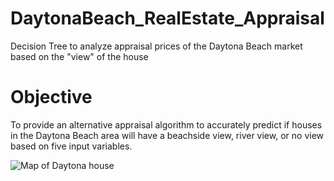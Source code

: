 # DaytonaBeach_RealEstate_Appraisal
Decision Tree to analyze appraisal prices of the Daytona Beach market based on the "view" of the house


# Objective
To provide an alternative appraisal algorithm to accurately predict if houses in the Daytona Beach area will have a
beachside view, river view, or no view based on five input variables. 

![Map of Daytona house]()

